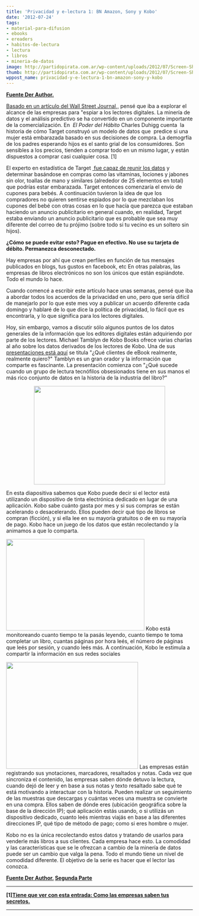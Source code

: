 ```yaml
---
title: 'Privacidad y e-lectura 1: BN Amazon, Sony y Kobo'
date: '2012-07-24'
tags:
- material-para-difusion
- ebooks
- ereaders
- habitos-de-lectura
- lectura
- libros
- mineria-de-datos
image: http://partidopirata.com.ar/wp-content/uploads/2012/07/Screen-Shot-2012-07-11-at-10.50.43-AM-500x377.png
thumb: http://partidopirata.com.ar/wp-content/uploads/2012/07/Screen-Shot-2012-07-11-at-10.50.43-AM-500x377-150x150.png
wppost_name: privacidad-y-e-lectura-1-bn-amazon-sony-y-kobo
---
```


<strong><a href="http://dearauthor.com/ebooks/privacy-and-ereading/" target="_blank">Fuente Der Author.</a></strong>

<a href="http://online.wsj.com/article/SB10001424052702304870304577490950051438304.html" target="_blank">Basado en un artículo del Wall Street Journal</a>,, pensé que iba a explorar el alcance de las empresas para "espiar a los lectores digitales. La minería de datos y el análisis predictivo se ha convertido en un componente importante de la comercialización. En <em> El Poder del Hábito</em> Charles Duhigg cuenta  la historia de cómo Target construyó un modelo de datos que  predice si una mujer está embarazada basado en sus decisiones de compra. La demogrfía de los padres esperando hijos es el santo grial de los consumidores. Son sensibles a los precios, tienden a comprar todo en un mismo lugar, y están dispuestos a comprar casi cualquier cosa. [1]

El experto en estadística de Target <a href="http://www.nytimes.com/2012/02/19/magazine/shopping-habits.html?pagewanted=all" target="_blank"> fue capaz de reunir los datos</a> y determinar basándose en compras como las vitaminas, lociones y jabones sin olor, toallas de mano y similares (alrededor de 25 elementos en total) que podrías estar embarazada. Target entonces comenzaría el envío de cupones para bebés. A continuación tuvieron la idea de que los compradores no quieren sentirse espiados por lo que mezclaban los cupones del bebé con otras cosas en lo que hacía que parezca que estaban haciendo un anuncio publicitario en general cuando, en realidad, Target estaba enviando un anuncio publicitario que es probable que sea muy diferente del correo de tu prójimo (sobre todo si tu vecino es un soltero sin hijos).

<strong>¿Cómo se puede evitar esto? Pague en efectivo. No use su tarjeta de débito. Permanezca desconectado.</strong>

Hay empresas por ahí que crean perfiles en función de tus mensajes publicados en blogs, tus gustos en facebook, etc En otras palabras, las empresas de libros electrónicos no son los únicos que están espiándote. Todo el mundo lo hace.

Cuando comencé a escribir este artículo hace unas semanas, pensé que iba a abordar todos los acuerdos de la privacidad en uno, pero que sería difícil de manejarlo por lo que este mes voy a publicar un acuerdo diferente cada domingo y hablaré de lo que dice la política de privacidad, lo fácil que es encontrarla, y lo que significa para los lectores digitales.

Hoy, sin embargo, vamos a discutir sólo algunos puntos de los datos generales de la información que los editores digitales están adquiriendo por parte de los lectores. Michael Tamblyn de Kobo Books ofrece varias charlas al año sobre los datos derivados de los lectores de Kobo. Una de sus  <a href="http://www.slideshare.net/Kobobooks/kobo-what-do-ebook-customers-really-really-want-michael-tamblyn-at-tools-of-change-2011" target="_blank">presentaciones está aquí</a> se titula "¿Qué clientes de eBook realmente, realmente quiero?" Tamblyn es un gran orador y la información que comparte es fascinante. La presentación comienza con "¿Qué sucede cuando un grupo de lectura tecnófilos obsesionados tiene en sus manos el más rico conjunto de datos en la historia de la industria del libro?"
<p style="text-align: center;"><a href="http://partidopirata.com.ar/wp-content/uploads/2012/07/Screen-Shot-2012-07-11-at-10.50.43-AM-500x377.png"><img class="aligncenter  wp-image-5528" title="Screen-Shot-2012-07-11-at-10.50.43-AM-500x377" src="http://partidopirata.com.ar/wp-content/uploads/2012/07/Screen-Shot-2012-07-11-at-10.50.43-AM-500x377-300x226.png" alt="" width="354" height="266" /></a></p>
En esta diapositiva sabemos que Kobo puede decir si el lector está utilizando un dispositivo de tinta electrónica dedicado en lugar de una aplicación. Kobo sabe cuánto gasta por mes y si sus compras se están acelerando o desacelerando. Ellos pueden decir qué tipo de libros se compran (ficción), y si ella lee en su mayoría gratuitos o de en su mayoría de pago. Kobo hace un juego de los datos que están recolectando y la animamos a que lo comparta.

<a href="http://partidopirata.com.ar/wp-content/uploads/2012/07/Screen-Shot-2012-07-11-at-10.52.41-AM-500x333.png"><img class="aligncenter  wp-image-5529" title="Screen-Shot-2012-07-11-at-10.52.41-AM-500x333" src="http://partidopirata.com.ar/wp-content/uploads/2012/07/Screen-Shot-2012-07-11-at-10.52.41-AM-500x333-300x199.png" alt="" width="373" height="247" /></a>
Kobo está monitoreando cuanto tiempo te la pasás leyendo, cuanto tiempo te toma completar un libro, cuantas páginas por hora leés, el número de páginas que leés por sesión, y cuando leés más. A continuación, Kobo le estimula a compartir la información en sus redes sociales

<a href="http://partidopirata.com.ar/wp-content/uploads/2012/07/Screen-Shot-2012-07-11-at-10.52.58-AM-300x243.png"><img class="aligncenter  wp-image-5530" title="Screen-Shot-2012-07-11-at-10.52.58-AM-300x243" src="http://partidopirata.com.ar/wp-content/uploads/2012/07/Screen-Shot-2012-07-11-at-10.52.58-AM-300x243.png" alt="" width="356" height="288" /></a> Las empresas están registrando sus ynotaciones, marcadores, resaltados y notas. Cada vez que sincroniza el contenido, las empresas saben dónde detuvo la lectura, cuando dejó de leer y en base a sus notas y texto resaltado sabe qué te está motivando a interactuar con la historia. Pueden realizar un seguimiento de las muestras que descargas y cuántas veces una muestra se convierte en una compra. Ellos saben de dónde eres (ubicación geográfica sobre la base de la dirección IP); qué aplicación estás usando, o si utilizás un dispositivo dedicado, cuanto leés mientras viajás en base a las diferentes direcciones IP, qué tipo de método de pago; como si eres hombre o mujer.

Kobo no es la única recolectando estos datos y tratando de usarlos para venderle más libros a sus clientes. Cada empresa hace esto. La comodidad y las características que se le ofrezcan a cambio de la minería de datos puede ser un cambio que valga la pena. Todo el mundo tiene un nivel de comodidad diferente. El objetivo de la serie es hacer que el lector las conozca.

<strong><a href="http://dearauthor.com/ebooks/privacy-and-ereading/" target="_blank">Fuente Der Author.</a>
<a href="http://partidopirata.com.ar/5571/privacidad-y-electura-parte-2-amazon-bn-kobo-sony">Segunda Parte</a></strong>

<hr />

<strong>[1]<a href="http://partidopirata.com.ar/5508/como-las-empresas-saben-tus-secretos">Tiene que ver con esta entrada: Como las empresas saben tus secretos.</a></strong>

<hr />
